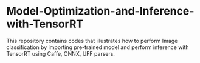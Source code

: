 # Model-Optimization-and-Inference-with-TensorRT
This repository contains codes that illustrates how to perform Image classification by importing pre-trained model and perform inference with TensorRT using Caffe, ONNX, UFF parsers.

